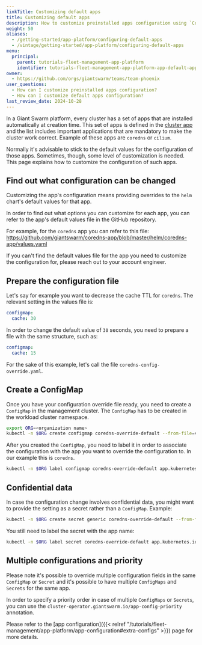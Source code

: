 ```yaml
---
linkTitle: Customizing default apps
title: Customizing default apps
description: How to customize preinstalled apps configuration using `ConfigMaps` or secrets.
weight: 50
aliases:
  - /getting-started/app-platform/configuring-default-apps
  - /vintage/getting-started/app-platform/configuring-default-apps
menu:
  principal:
    parent: tutorials-fleet-management-app-platform
    identifier: tutorials-fleet-management-app-platform-app-default-apps
owner:
  - https://github.com/orgs/giantswarm/teams/team-phoenix
user_questions:
  - How can I customize preinstalled apps configuration?
  - How can I customize default apps configuration?
last_review_date: 2024-10-28
---
```


In a Giant Swarm platform, every cluster has a set of apps that are installed automatically at creation time. This set of apps is defined in the [cluster app](https://github.com/giantswarm/cluster) and the list includes important applications that are mandatory to make the cluster work correct. Example of these apps are `coredns` or `cilium`.

Normally it's advisable to stick to the default values for the configuration of those apps. Sometimes, though, some level of customization is needed. This page explains how to customize the configuration of such apps.

## Find out what configuration can be changed

Customizing the app's configuration means providing overrides to the `helm` chart's default values for that app.

In order to find out what options you can customize for each app, you can refer to the app's default values file in the GitHub repository.

For example, for the `coredns` app you can refer to this file: https://github.com/giantswarm/coredns-app/blob/master/helm/coredns-app/values.yaml

If you can't find the default values file for the app you need to customize the configuration for, please reach out to your account engineer.

## Prepare the configuration file

Let's say for example you want to decrease the cache TTL for `coredns`. The relevant setting in the values file is:

```yaml
configmap:
  cache: 30
```

In order to change the default value of `30` seconds, you need to prepare a file with the same structure, such as:

```yaml
configmap:
  cache: 15
```

For the sake of this example, let's call the file `coredns-config-override.yaml`.

## Create a ConfigMap

Once you have your configuration override file ready, you need to create a `ConfigMap` in the management cluster. The `ConfigMap` has to be created in the workload cluster namespace.

```sh
export ORG=<organization name>
kubectl -n $ORG create configmap coredns-override-default --from-file=values=coredns-config-override.yaml
```

After you created the `ConfigMap`, you need to label it in order to associate the configuration with the app you want to override the configuration to. In our example this is `coredns`.

```sh
kubectl -n $ORG label configmap coredns-override-default app.kubernetes.io/name=coredns
```

## Confidential data

In case the configuration change involves confidential data, you might want to provide the setting as a secret rather than a `ConfigMap`. Example:

```sh
kubectl -n $ORG create secret generic coredns-override-default --from-file=values=coredns-config-override.yaml
```

You still need to label the secret with the app name:

```sh
kubectl -n $ORG label secret coredns-override-default app.kubernetes.io/name=coredns
```

## Multiple configurations and priority

Please note it's possible to override multiple configuration fields in the same `ConfigMap` or `Secret` and it's possible to have multiple `ConfigMaps` and `Secrets` for the same app.

In order to specify a priority order in case of multiple `ConfigMaps` or `Secrets`, you can use the `cluster-operator.giantswarm.io/app-config-priority` annotation.

Please refer to the [app configuration]({{< relref "/tutorials/fleet-management/app-platform/app-configuration#extra-configs" >}}) page for more details.
